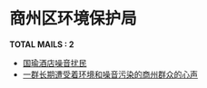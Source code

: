 # 商州区环境保护局
__TOTAL MAILS : 2__
- [国瑜酒店噪音扰民](../../category/letters/4970.md)
- [一群长期遭受着环境和噪音污染的商州群众的心声](../../category/letters/3212.md)